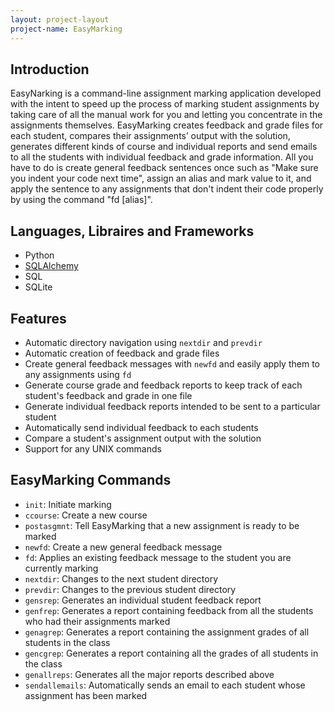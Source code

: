 ```yaml
---
layout: project-layout
project-name: EasyMarking
---
```


## Introduction
   EasyNarking is a command-line assignment marking application developed with the intent to speed up the process of marking student assignments by taking care of all the manual work for you and letting you concentrate in the assignments themselves. EasyMarking creates feedback and grade files for each student, compares their assignments’ output with the solution, generates different kinds of course and individual reports and send emails to all the students with individual feedback and grade information. All you have to do is create general feedback sentences once such as "Make sure you indent your code next time", assign an alias and mark value to it, and apply the sentence to any assignments that don't indent their code properly by using the command "fd \[alias\]".

## Languages, Libraires and Frameworks
   - Python
   - [SQLAlchemy](http://www.sqlalchemy.org/)
   - SQL
   - SQLite

## Features
   - Automatic directory navigation using `nextdir` and `prevdir`
   - Automatic creation of feedback and grade files
   - Create general feedback messages with `newfd` and easily apply them to any assignments using `fd`
   - Generate course grade and feedback reports to keep track of each student's feedback and grade in one file
   - Generate individual feedback reports intended to be sent to a particular student
   - Automatically send individual feedback to each students
   - Compare a student's assignment output with the solution
   - Support for any UNIX commands

## EasyMarking Commands
  - `init`: Initiate marking
  - `ccourse`: Create a new course
  - `postasgmnt`: Tell EasyMarking that a new assignment is ready to be marked
  - `newfd`: Create a new general feedback message
  - `fd`: Applies an existing feedback message to the student you are currently marking
  - `nextdir`: Changes to the next student directory
  - `prevdir`: Changes to the previous student directory
  - `gensrep`: Generates an individual student feedback report
  - `genfrep`: Generates a report containing feedback from all the students who had their assignments marked
  - `genagrep`: Generates a report containing the assignment grades of all students in the class
  - `gencgrep`: Generates a report containing all the grades of all students in the class
  - `genallreps`: Generates all the major reports described above
  - `sendallemails`: Automatically sends an email to each student whose assignment has been marked